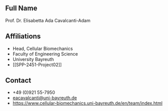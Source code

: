 ## Full Name
Prof. Dr. Elisabetta Ada Cavalcanti-Adam

## Affiliations
- Head, Cellular Biomechanics
- Faculty of Engineering Science
- University Bayreuth
- [[SPP-2451-Project02]]
## Contact
- +49 (0)921 55-7950
- eacavalcanti@uni-bayreuth.de
- https://www.cellular-biomechanics.uni-bayreuth.de/en/team/index.html
